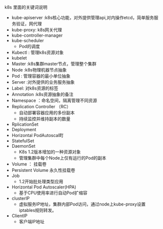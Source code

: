 k8s 里面的关键词说明
- kube-apiserver :k8s核心功能，对外提供管理api,对内操作etcd，简单服务服务验证，网代理
- kube-proxy: k8s网关代理
- kube-controller-manager
- kube-scheduler
  - Pod的调度
- Kubectl : 管理k8s资源对象
- kubelet
- Master :k8s集群master节点，管理整个集群
- Node :k8s物理机器节点抽象
- Pod : 管理容器的最小单位抽象
- Server :对外提供的业务服务抽象
- Label: 对k8s资源的标签
- Annotation :k8s资源抽象的备注
- Namespace ：命名空间，隔离管理不同资源
- Replication Controller （RC）
  - 自动部署容器应用的多份副本
  - 持续监控并维持副本的数量
- RplicationSet
- Deployment
- Horizontal PodAutoscal町
- StatefulSet
- DaemonSet
  - K8s 1.2版本增加的一种资源对象
  - 管理集群中每个Node上仅有运行的Pod的副本
- Volume ： 挂载卷
- Persistent Volume  永久性挂载卷
- Job
  - 1.2开始批处理类型应用
- Horizontal Pod Autoscaler(HPA)
  - 基于CPU使用率进行自动Pod扩缩容
- clusterIP
  - 虚拟服务IP地址，集群内部Pod访问，通过node上kube-proxy设置iptables规则转发。
- ClientIP
  - 客户端IP地址